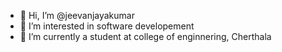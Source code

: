 - 👋 Hi, I’m @jeevanjayakumar
- 👀 I’m interested in software developement
- 🌱 I’m currently a student at college of enginnering, Cherthala



<!---
jeevanjayakumar/jeevanjayakumar is a ✨ special ✨ repository because its `README.md` (this file) appears on your GitHub profile.
You can click the Preview link to take a look at your changes.
--->

